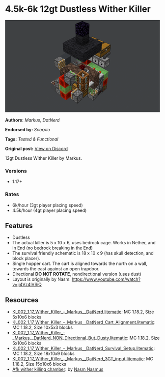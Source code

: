# 4.5k-6k 12gt Dustless Wither Killer
<img alt="unknown.png" src="images/unknown.png?raw=1" height="300px">

**Authors:** *Markus, DatNerd*

**Endorsed by:** *Scorpio*

**Tags:** *Tested & Functional*

**Original post:** [View on Discord](https://discord.com/channels/913065809096638494/1391996527257456751)

12gt Dustless Wither Killer by Markus.
### Versions
- 1.17+
### Rates
-  6k/hour (3gt player placing speed)
- 4.5k/hour (4gt player placing speed)
## Features
- Dustless
- The actual killer is 5 x 10 x 6, uses bedrock cage. Works in Nether, and in End (no bedrock breaking in the End)
- The survival friendly schematic is 18 x 10 x 9 (has skull detection, and block placer).
- Single hopper cart. The cart is aligned towards the north on a wall, towards the east against an open trapdoor.
- Directional **DO NOT ROTATE**, nondirectional version (uses dust)
- Layout is originally by Nasm: https://www.youtube.com/watch?v=ji4Vz4lVSiQ

## Resources
- [KL002_1.17_Wither_Killer_-_Markus__DatNerd.litematic](attachments/KL002_1.17_Wither_Killer_-_Markus__DatNerd.litematic): MC 1.18.2, Size 5x10x6 blocks
- [KL002_1.17_Wither_Killer_-_Markus__DatNerd_Cart_Alignment.litematic](attachments/KL002_1.17_Wither_Killer_-_Markus__DatNerd_Cart_Alignment.litematic): MC 1.18.2, Size 10x5x3 blocks
- [KL002_1.17_Wither_Killer_-_Markus__DatNerd_NON_Directional_But_Dusty.litematic](attachments/KL002_1.17_Wither_Killer_-_Markus__DatNerd_NON_Directional_But_Dusty.litematic): MC 1.18.2, Size 5x10x6 blocks
- [KL002_1.17_Wither_Killer_-_Markus__DatNerd_Survival_Setup.litematic](attachments/KL002_1.17_Wither_Killer_-_Markus__DatNerd_Survival_Setup.litematic): MC 1.18.2, Size 18x10x9 blocks
- [KL002_1.17_Wither_Killer_-_Markus__DatNerd_3GT_input.litematic](attachments/KL002_1.17_Wither_Killer_-_Markus__DatNerd_3GT_input.litematic): MC 1.18.2, Size 15x10x6 blocks
- [Afk wither killing chamber](https://www.youtube.com/watch?v=ji4Vz4lVSiQ): by [Nasm Nasmus](https://www.youtube.com/@nasmnasmus866)
